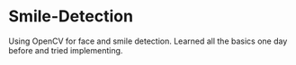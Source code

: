 # Smile-Detection
Using OpenCV for face and smile detection. Learned all the basics one day before and tried implementing.

